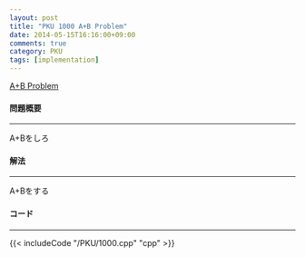 ```yaml
---
layout: post
title: "PKU 1000 A+B Problem"
date: 2014-05-15T16:16:00+09:00
comments: true
category: PKU
tags: [implementation]
---
```


[A+B Problem](http://poj.org/problem?id=1000)

#### 問題概要

****

A+Bをしろ

#### 解法

****

A+Bをする

#### コード

****

{{< includeCode "/PKU/1000.cpp" "cpp" >}}
